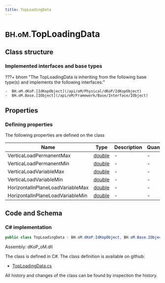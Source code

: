 ```yaml
---
title: TopLoadingData
---
```


# <small>BH.oM.</small>**TopLoadingData**



## Class structure

### Implemented interfaces and base types

???+ bhom "The TopLoadingData is inheriting from the following base type(s) and implements the following interfaces:"

    -  BH.oM.dKoP.[IdKopObject](/api/oM/Physical/dKoP/IdKopObject)
    -  BH.oM.Base.[IObject](/api/oM/Framework/Base/Interface/IObject)


## Properties



### Defining properties

The following properties are defined on the class

| Name             | Type             | Description      | Quantity         |
|------------------|------------------|------------------|------------------|
| VerticaLoadPermanentMax | [double](https://learn.microsoft.com/en-us/dotnet/api/System.Double?view=netstandard-2.0) | - | - |
| VerticaLoadPermanentMin | [double](https://learn.microsoft.com/en-us/dotnet/api/System.Double?view=netstandard-2.0) | - | - |
| VerticaLoadVariableMax | [double](https://learn.microsoft.com/en-us/dotnet/api/System.Double?view=netstandard-2.0) | - | - |
| VerticaLoadVariableMin | [double](https://learn.microsoft.com/en-us/dotnet/api/System.Double?view=netstandard-2.0) | - | - |
| HorizontalInPlaneLoadVariableMax | [double](https://learn.microsoft.com/en-us/dotnet/api/System.Double?view=netstandard-2.0) | - | - |
| HorizontalInPlaneLoadVariableMin | [double](https://learn.microsoft.com/en-us/dotnet/api/System.Double?view=netstandard-2.0) | - | - |


## Code and Schema

### C# implementation

``` C# title="C#"
public class TopLoadingData : BH.oM.dKoP.IdKopObject, BH.oM.Base.IObject
```

Assembly: dKoP_oM.dll

The class is defined in C#. The class definition is available on github:

- [TopLoadingData.cs](https://github.com/BHoM/dKoP_Toolkit/blob/develop/dKoP_oM/Interfaces\TopLoadingData.cs)

All history and changes of the class can be found by inspection the history.
